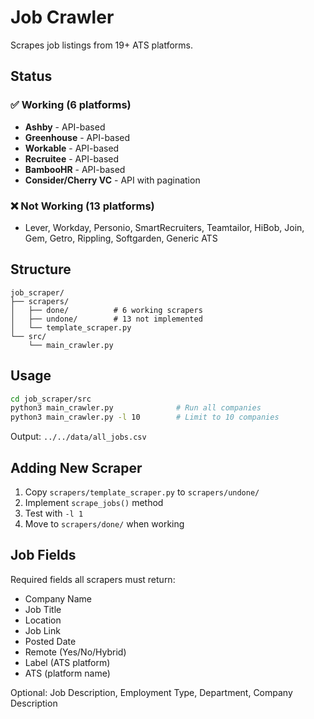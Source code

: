 # Job Crawler

Scrapes job listings from 19+ ATS platforms.

## Status

### ✅ Working (6 platforms)
- **Ashby** - API-based
- **Greenhouse** - API-based  
- **Workable** - API-based
- **Recruitee** - API-based
- **BambooHR** - API-based
- **Consider/Cherry VC** - API with pagination

### ❌ Not Working (13 platforms)
- Lever, Workday, Personio, SmartRecruiters, Teamtailor, HiBob, Join, Gem, Getro, Rippling, Softgarden, Generic ATS

## Structure

```
job_scraper/
├── scrapers/
│   ├── done/          # 6 working scrapers
│   ├── undone/        # 13 not implemented
│   └── template_scraper.py
└── src/
    └── main_crawler.py
```

## Usage

```bash
cd job_scraper/src
python3 main_crawler.py              # Run all companies
python3 main_crawler.py -l 10        # Limit to 10 companies
```

Output: `../../data/all_jobs.csv`

## Adding New Scraper

1. Copy `scrapers/template_scraper.py` to `scrapers/undone/`
2. Implement `scrape_jobs()` method
3. Test with `-l 1`
4. Move to `scrapers/done/` when working

## Job Fields

Required fields all scrapers must return:
- Company Name
- Job Title
- Location
- Job Link
- Posted Date
- Remote (Yes/No/Hybrid)
- Label (ATS platform)
- ATS (platform name)

Optional: Job Description, Employment Type, Department, Company Description




